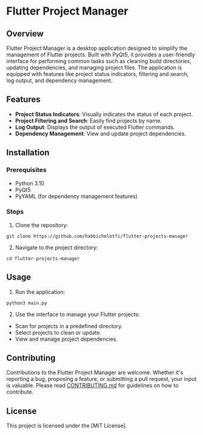 # Flutter Project Manager

## Overview
Flutter Project Manager is a desktop application designed to simplify the management of Flutter projects. Built with PyQt5, it provides a user-friendly interface for performing common tasks such as cleaning build directories, updating dependencies, and managing project files. The application is equipped with features like project status indicators, filtering and search, log output, and dependency management.

## Features
- **Project Status Indicators**: Visually indicates the status of each project.
- **Project Filtering and Search**: Easily find projects by name.
- **Log Output**: Displays the output of executed Flutter commands.
- **Dependency Management**: View and update project dependencies.

## Installation

### Prerequisites
- Python 3.10
- PyQt5
- PyYAML (for dependency management features)

### Steps
1. Clone the repository:

```
git clone https://github.com/habbichelotfi/flutter-projects-manager
```

2. Navigate to the project directory:
```
cd flutter-projects-manager
```

## Usage
1. Run the application:

```
python3 main.py
```

2. Use the interface to manage your Flutter projects:
- Scan for projects in a predefined directory.
- Select projects to clean or update.
- View and manage project dependencies.

## Contributing
Contributions to the Flutter Project Manager are welcome. Whether it's reporting a bug, proposing a feature, or submitting a pull request, your input is valuable. Please read [CONTRIBUTING.md](CONTRIBUTING.md) for guidelines on how to contribute.

## License
This project is licensed under the [MIT License].

